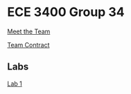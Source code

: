 # ECE 3400 Group 34

[Meet the Team](./meetTeam.md) 

[Team Contract](./contract.md)
 
## Labs
[Lab 1](./labs/lab1.md)
